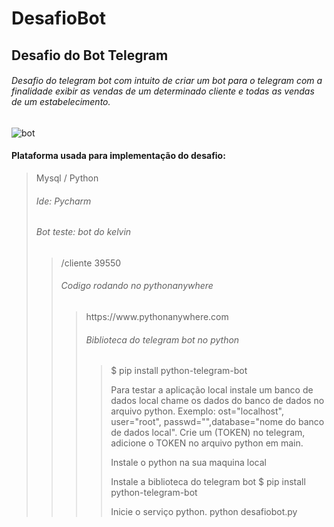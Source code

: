 # DesafioBot
## Desafio do Bot Telegram

###### Desafio do telegram bot com intuito de criar um bot para o telegram com a finalidade exibir as vendas de um determinado cliente e todas as vendas de um estabelecimento.

![bot](https://user-images.githubusercontent.com/44644670/138617741-9efaef7f-7bcc-4dba-a9c6-7a2045961a47.png)
#### Plataforma usada para implementação do desafio:
<blockquote> Mysql / Python

###### Ide: Pycharm

###### Bot teste: bot do kelvin
<blockquote> /cliente 39550

###### Codigo rodando no pythonanywhere
<blockquote> https://www.pythonanywhere.com

###### Biblioteca do telegram bot no python
<blockquote> $ pip install python-telegram-bot



Para testar a aplicação local instale um banco de dados local chame os dados do banco de dados no arquivo python.
Exemplo: ost="localhost", user="root", passwd="",database="nome do banco de dados local".
Crie um (TOKEN) no telegram, adicione o TOKEN no arquivo python em main.

Instale o python na sua maquina local

Instale a biblioteca do telegram bot
$ pip install python-telegram-bot

Inicie o serviço python.
python desafiobot.py


